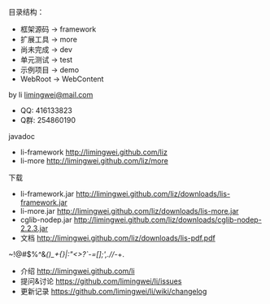 目录结构：
* 框架源码 -> framework
* 扩展工具 -> more
* 尚未完成 -> dev
* 单元测试 -> test
* 示例项目 -> demo
* WebRoot -> WebContent

by li limingwei@mail.com
* QQ: 416133823
* Q群: 254860190

javadoc
* li-framework http://limingwei.github.com/liz 
* li-more http://limingwei.github.com/liz/more 

下载
* li-framework.jar http://limingwei.github.com/liz/downloads/lis-framework.jar
* li-more.jar http://limingwei.github.com/liz/downloads/lis-more.jar
* cglib-nodep.jar http://limingwei.github.com/liz/downloads/cglib-nodep-2.2.3.jar
* 文档 http://limingwei.github.com/liz/downloads/lis-pdf.pdf

~!@#$%^&*()_+{}|:"<>?`-=[]\;',.//*-+.
* 介绍 http://limingwei.github.com/li
* 提问&讨论   https://github.com/limingwei/li/issues
* 更新记录   https://github.com/limingwei/li/wiki/changelog